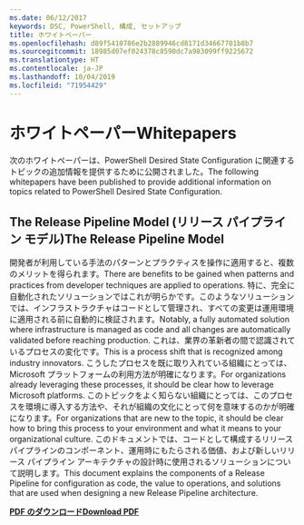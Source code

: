 ```yaml
---
ms.date: 06/12/2017
keywords: DSC, PowerShell, 構成, セットアップ
title: ホワイトペーパー
ms.openlocfilehash: d89f5410786e2b2889946cd8171d34667701b8b7
ms.sourcegitcommit: 18985d07ef024378c8590dc7a983099ff9225672
ms.translationtype: HT
ms.contentlocale: ja-JP
ms.lasthandoff: 10/04/2019
ms.locfileid: "71954429"
---
```

# <a name="whitepapers"></a><span data-ttu-id="c04bb-103">ホワイトペーパー</span><span class="sxs-lookup"><span data-stu-id="c04bb-103">Whitepapers</span></span>

<span data-ttu-id="c04bb-104">次のホワイトペーパーは、PowerShell Desired State Configuration に関連するトピックの追加情報を提供するために公開されました。</span><span class="sxs-lookup"><span data-stu-id="c04bb-104">The following whitepapers have been published to provide additional information on topics related to PowerShell Desired State Configuration.</span></span>

## <a name="the-release-pipeline-model"></a><span data-ttu-id="c04bb-105">The Release Pipeline Model (リリース パイプライン モデル)</span><span class="sxs-lookup"><span data-stu-id="c04bb-105">The Release Pipeline Model</span></span>
<span data-ttu-id="c04bb-106">開発者が利用している手法のパターンとプラクティスを操作に適用すると、複数のメリットを得られます。</span><span class="sxs-lookup"><span data-stu-id="c04bb-106">There are benefits to be gained when patterns and practices from developer techniques are applied to operations.</span></span> <span data-ttu-id="c04bb-107">特に、完全に自動化されたソリューションではこれが明らかです。このようなソリューションでは、インフラストラクチャはコードとして管理され、すべての変更は運用環境に適用される前に自動的に検証されます。</span><span class="sxs-lookup"><span data-stu-id="c04bb-107">Notably, a fully automated solution where infrastructure is managed as code and all changes are automatically validated before reaching production.</span></span> <span data-ttu-id="c04bb-108">これは、業界の革新者の間で認識されているプロセスの変化です。</span><span class="sxs-lookup"><span data-stu-id="c04bb-108">This is a process shift that is recognized among industry innovators.</span></span> <span data-ttu-id="c04bb-109">こうしたプロセスを既に取り入れている組織にとっては、Microsoft プラットフォームの利用方法が明確になります。</span><span class="sxs-lookup"><span data-stu-id="c04bb-109">For organizations already leveraging these processes, it should be clear how to leverage Microsoft platforms.</span></span> <span data-ttu-id="c04bb-110">このトピックをよく知らない組織にとっては、このプロセスを環境に導入する方法や、それが組織の文化にとって何を意味するのかが明確になります。</span><span class="sxs-lookup"><span data-stu-id="c04bb-110">For organizations that are new to the topic, it should be clear how to bring this process to your environment and what it means to your organizational culture.</span></span> <span data-ttu-id="c04bb-111">このドキュメントでは、コードとして構成するリリース パイプラインのコンポーネント、運用時にもたらされる価値、および新しいリリース パイプライン アーキテクチャの設計時に使用されるソリューションについて説明します。</span><span class="sxs-lookup"><span data-stu-id="c04bb-111">This document explains the components of a Release Pipeline for configuration as code, the value to operations, and solutions that are used when designing a new Release Pipeline architecture.</span></span>

<span data-ttu-id="c04bb-112">**[PDF のダウンロード](https://aka.ms/thereleasepipelinemodelpdf)**</span><span class="sxs-lookup"><span data-stu-id="c04bb-112">**[Download PDF](https://aka.ms/thereleasepipelinemodelpdf)**</span></span>
